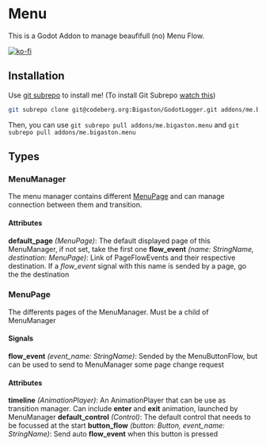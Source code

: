 # Menu

This is a Godot Addon to manage beaufifull (no) Menu Flow.

[![ko-fi](https://ko-fi.com/img/githubbutton_sm.svg)](https://ko-fi.com/A0A05WS6)

## Installation
Use [git subrepo](https://github.com/ingydotnet/git-subrepo) to install me!  (To install Git Subrepo [watch this](https://codeberg.org/Bigaston/GodotAddons/src/branch/main/subrepo.md))  

```sh
git subrepo clone git@codeberg.org:Bigaston/GodotLogger.git addons/me.bigaston.menu
```

Then, you can use `git subrepo pull addons/me.bigaston.menu` and `git subrepo pull addons/me.bigaston.menu`

## Types
### MenuManager
The menu manager contains different [MenuPage](#MenuPage) and can manage connection between them and transition.

#### Attributes
**default_page** *(MenuPage)*: The default displayed page of this MenuManager, if not set, take the first one
**flow_event** *(name: StringName, destination: MenuPage)*: Link of PageFlowEvents and their respective destination. If a *flow_event* signal with this name is sended by a page, go the the destination

### MenuPage
The differents pages of the MenuManager. Must be a child of MenuManager

#### Signals
**flow_event** *(event_name: StringName)*: Sended by the MenuButtonFlow, but can be used to send to MenuManager some page change request

#### Attributes
**timeline** *(AnimationPlayer)*: An AnimationPlayer that can be use as transition manager. Can include **enter** and **exit** animation, launched by MenuManager
**default_control** *(Control)*: The default control that needs to be focussed at the start
**button_flow** *(button: Button, event_name: StringName)*: Send auto **flow_event** when this button is pressed
